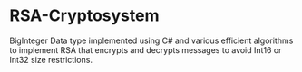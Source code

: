 # RSA-Cryptosystem
BigInteger Data type implemented using C#  and various efficient algorithms to implement RSA that encrypts and decrypts messages to avoid Int16 or Int32 size restrictions.

